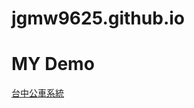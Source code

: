 # jgmw9625.github.io
<h1>MY Demo</h1>
<a href="https://jgmw9625.github.io/bus/index.html">台中公車系統</a>
